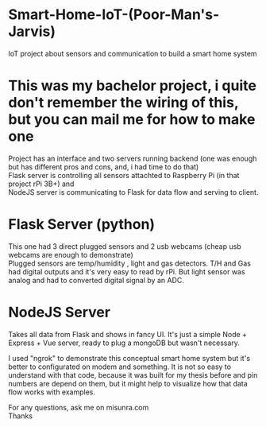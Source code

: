 # Smart-Home-IoT-(Poor-Man's-Jarvis)
IoT project about sensors and communication to build a smart home system

# This was my bachelor project, i quite don't remember the wiring of this, but you can mail me for how to make one
Project has an interface and two servers running backend (one was enough but has different pros and cons, and, i had time to do that)<br/>
Flask server is controlling all sensors attachted to Raspberry Pi (in that project rPi 3B+) and<br/>
NodeJS server is communicating to Flask for data flow and serving to client.

# Flask Server (python)
This one had 3 direct plugged sensors and 2 usb webcams (cheap usb webcams are enough to demonstrate)<br/>
Plugged sensors are temp/humidity , light and gas detectors. T/H and Gas had digital outputs and it's very easy to read by rPi. But light sensor was analog and had to converted digital signal by an ADC.

# NodeJS Server
Takes all data from Flask and shows in fancy UI. It's just a simple Node + Express + Vue server, ready to plug a mongoDB but wasn't necessary. <br/>

I used "ngrok" to demonstrate this conceptual smart home system but it's better to configurated on modem and something. It is not so easy to understand with that code, because it was built for my thesis before and pin numbers are depend on them, but it might help to visualize how that data flow works with examples.

For any questions, ask me on misunra.com<br/>
Thanks
